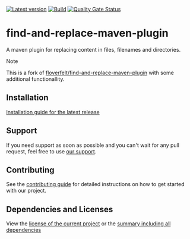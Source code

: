 [![Latest version](https://img.shields.io/maven-central/v/software.xdev/find-and-replace-maven-plugin?logo=apache%20maven)](https://mvnrepository.com/artifact/software.xdev/find-and-replace-maven-plugin)
[![Build](https://img.shields.io/github/actions/workflow/status/xdev-software/find-and-replace-maven-plugin/checkBuild.yml?branch=develop)](https://github.com/xdev-software/find-and-replace-maven-plugin/actions/workflows/checkBuild.yml?query=branch%3Adevelop)
[![Quality Gate Status](https://sonarcloud.io/api/project_badges/measure?project=xdev-software_find-and-replace-maven-plugin&metric=alert_status)](https://sonarcloud.io/dashboard?id=xdev-software_find-and-replace-maven-plugin)

# find-and-replace-maven-plugin

A maven plugin for replacing content in files, filenames and directories.

> [!NOTE]
> This is a fork of [floverfelt/find-and-replace-maven-plugin](https://github.com/floverfelt/find-and-replace-maven-plugin) with some additional functionallity.

## Installation
[Installation guide for the latest release](https://github.com/xdev-software/find-and-replace-maven-plugin/releases/latest#Installation)


## Support
If you need support as soon as possible and you can't wait for any pull request, feel free to use [our support](https://xdev.software/en/services/support).

## Contributing
See the [contributing guide](./CONTRIBUTING.md) for detailed instructions on how to get started with our project.

## Dependencies and Licenses
View the [license of the current project](LICENSE) or the [summary including all dependencies](https://xdev-software.github.io/find-and-replace-maven-plugin/dependencies)
